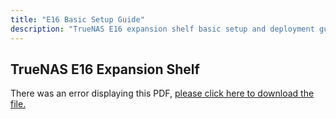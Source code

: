 ```yaml
---
title: "E16 Basic Setup Guide"
description: "TrueNAS E16 expansion shelf basic setup and deployment guide (BSG)."
---
```


## TrueNAS E16 Expansion Shelf

<object data="https://www.truenas.com/docs/files/E16BSGv1_0.pdf" type="application/pdf" width="95%" height="1000">
  There was an error displaying this PDF, <a href="https://www.truenas.com/docs/files/E16BSGv1_0.pdf">please click here to download the file.</a>
</object>
